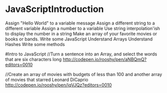 # JavaScriptIntroduction

Assign "Hello World" to a variable message
Assign a different string to a different variable
Assign a number to a variable
Use string interpolation'ish to display the number in a string
Make an array of your favorite movies or books or bands.
Write some JavaScript
Understand Arrays
Understand Hashes
Write some methods

#Intro to JavaScript
//Turn a sentence into an Array, and select the words that are six characters long
http://codepen.io/rooshy/pen/aNBQmQ?editors=0010

//Create an array of movies with budgets of less than 100 and another array of movies that starred Leonard DiCaprio
http://codepen.io/rooshy/pen/jqVJQz?editors=0010
